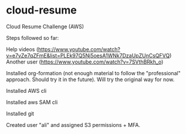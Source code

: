 # cloud-resume
Cloud Resume Challenge (AWS)

Steps followed so far:

Help videos (https://www.youtube.com/watch?v=e7vZe7qZFmE&list=PLEk97Q5Nj5oesA1WNk7DzaUpZUnCsQFVQ)
Another user (https://www.youtube.com/watch?v=7SVthBRkh_o)

Installed org-formation (not enough material to follow the "professional" approach. Should try it in the future). Will try the original way for now.

Installed AWS cli

Installed aws SAM cli

Installed git

Created user "ali" and assigned S3 permissions + MFA.
